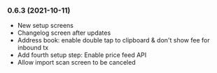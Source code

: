 ### **0.6.3** (2021-10-11)
* New setup screens
* Changelog screen after updates
* Address book: enable double tap to clipboard & don't show fee for inbound tx 
* Add fourth setup step: Enable price feed API
* Allow import scan screen to be canceled
